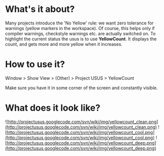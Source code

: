 # What's it about? #

Many projects introduce the 'No Yellow' rule: we want zero tolerance for warnings (yellow markers in the workspace). Of course, this helps only if compiler warnings, checkstyle warnings etc. are actually switched on. To highlight the current status the usus is to use **YellowCount**. It displays the count, and gets more and more yellow when it increases.

# How to use it? #

Window > Show View > (Other) > Project USUS > YellowCount

Make sure you have it in some corner of the screen and constantly visible.

# What does it look like? #

![http://projectusus.googlecode.com/svn/wiki/img/yellowcount_clean.png](http://projectusus.googlecode.com/svn/wiki/img/yellowcount_clean.png)
![http://projectusus.googlecode.com/svn/wiki/img/yellowcount_cool.png](http://projectusus.googlecode.com/svn/wiki/img/yellowcount_cool.png)
![http://projectusus.googlecode.com/svn/wiki/img/yellowcount_deep.png](http://projectusus.googlecode.com/svn/wiki/img/yellowcount_deep.png)